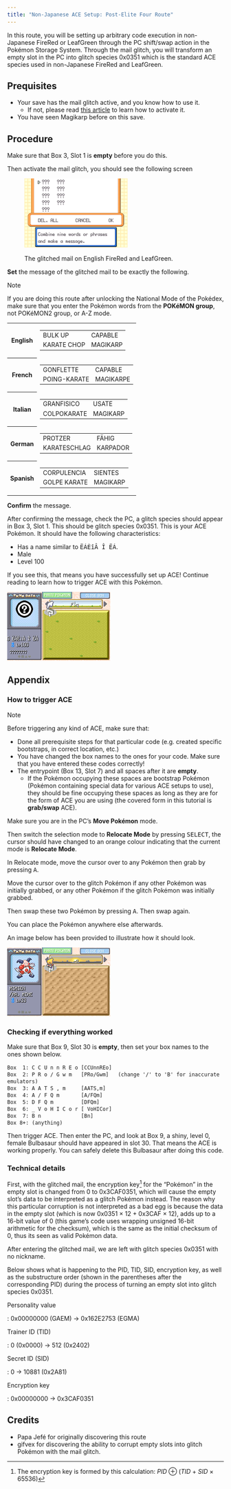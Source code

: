 ```yaml
---
title: "Non-Japanese ACE Setup: Post-Elite Four Route"
---
```

In this route, you will be setting up arbitrary code execution in non-Japanese FireRed or LeafGreen through the PC shift/swap action in the Pokémon Storage System. Through the mail glitch, you will transform an empty slot in the PC into glitch species 0x0351 which is the standard ACE species used in non-Japanese FireRed and LeafGreen.

## Prequisites

*   Your save has the mail glitch active, and you know how to use it.
    +   If not, please read [this article](../mail-glitch.md) to learn how to activate it.
*   You have seen Magikarp before on this save.

## Procedure

Make sure that Box 3, Slot 1 is **empty** before you do this.

Then activate the mail glitch, you should see the following screen

<figure markdown="span">

![Image](../../../assets/images/frlg/getting-started/mail-glitch/mail-glitch-example.png)
<figcaption markdown="span">

The glitched mail on English FireRed and LeafGreen.

</figcaption>

</figure>

**Set** the message of the glitched mail to be exactly the following.

<div class="admonition note" markdown="block">
<p class="admonition-title">Note</p>

If you are doing this route after unlocking the National Mode of the Pokédex, make sure that you enter the Pokémon words from the **POKéMON group**, not POKéMON2 group, or A-Z mode.

</div>

<table>
    <tbody>
        <tr>
            <th scope="row">English</th>
            <td>
                <table>
                    <tbody>
                        <tr>
                            <td>BULK UP</td>
                            <td>CAPABLE</td>
                        </tr>
                        <tr>
                            <td>KARATE CHOP</td>
                            <td>MAGIKARP</td>
                        </tr>
                    </tbody>
                </table>
            </td>
        </tr>
        <tr>
            <th scope="row">French</th>
            <td>
                <table>
                    <tbody>
                        <tr>
                            <td>GONFLETTE</td>
                            <td>CAPABLE</td>
                        </tr>
                        <tr>
                            <td>POING-KARATE</td>
                            <td>MAGIKARPE</td>
                        </tr>
                    </tbody>
                </table>
            </td>
        </tr>
        <tr>
            <th scope="row">Italian</th>
            <td>
                <table>
                    <tbody>
                        <tr>
                            <td>GRANFISICO</td>
                            <td>USATE</td>
                        </tr>
                        <tr>
                            <td>COLPOKARATE</td>
                            <td>MAGIKARP</td>
                        </tr>
                    </tbody>
                </table>
            </td>
        </tr>
        <tr>
            <th scope="row">German</th>
            <td>
                <table>
                    <tbody>
                        <tr>
                            <td>PROTZER</td>
                            <td>FÄHIG</td>
                        </tr>
                        <tr>
                            <td>KARATESCHLAG</td>
                            <td>KARPADOR</td>
                        </tr>
                    </tbody>
                </table>
            </td>
        </tr>
        <tr>
            <th scope="row">Spanish</th>
            <td>
                <table>
                    <tbody>
                        <tr>
                            <td>CORPULENCIA</td>
                            <td>SIENTES</td>
                        </tr>
                        <tr>
                            <td>GOLPE KARATE</td>
                            <td>MAGIKARP</td>
                        </tr>
                    </tbody>
                </table>
            </td>
        </tr>
    </tbody>
</table>

**Confirm** the message.

After confirming the message, check the PC, a glitch species should appear in Box 3, Slot 1. This should be glitch species 0x0351. This is your ACE Pokémon. It should have the following characteristics:

*   Has a name similar to <samp>ËÁÈîÂ Î ËÁ</samp>.
*   Male
*   Level 100

If you see this, that means you have successfully set up ACE! Continue reading to learn how to trigger ACE with this Pokémon.

![The Pokémon PC interface with the cursor hovering over a question mark. The black and white circled question mark has an unintelligible name, is male, and level 100.](../../../assets/images/frlg/getting-started/non-jpn-ace/0351-in-box.png)

## Appendix

### How to trigger ACE

<div class="admonition note" markdown="block">
<p class="admonition-title">Note</p>

Before triggering any kind of ACE, make sure that:

*   Done all prerequisite steps for that particular code (e.g. created specific bootstraps, in correct location, etc.)
*   You have changed the box names to the ones for your code. Make sure that you have entered these codes correctly!
*   The entrypoint (Box 13, Slot 7) and all spaces after it are **empty**.
    +   If the Pokémon occupying these spaces are bootstrap Pokémon (Pokémon containing special data for various ACE setups to use), they should be fine occupying these spaces as long as they are for the form of ACE you are using (the covered form in this tutorial is **grab/swap** ACE).

</div>

Make sure you are in the PC’s **Move Pokémon** mode.

Then switch the selection mode to **Relocate Mode** by pressing <kbd>SELECT</kbd>, the cursor should have changed to an orange colour indicating that the current mode is **Relocate Mode**.

In Relocate mode, move the cursor over to any Pokémon then grab by pressing <kbd>A</kbd>.

Move the cursor over to the glitch Pokémon if any other Pokémon was initially grabbed, or any other Pokémon if the glitch Pokémon was initially grabbed.

Then swap these two Pokémon by pressing <kbd>A</kbd>. Then swap again.

You can place the Pokémon anywhere else afterwards.

An image below has been provided to illustrate how it should look.

![Swapping two Pokémon in the PC](../../../assets/images/frlg/getting-started/non-jpn-ace/Using0351.png)

### Checking if everything worked

Make sure that Box 9, Slot 30 is **empty**, then set your box names to the ones shown below.

```
Box  1:	C C U n n R E o	[CCUnnREo]
Box  2:	P R o / G w m  	[PRo/Gwm]   (change '/' to 'B' for inaccurate emulators)
Box  3:	A A T S , m    	[AATS,m]
Box  4:	A / F Q m      	[A/FQm]
Box  5:	D F Q m        	[DFQm]
Box  6:	_ V o H I C o r	[ VoHICor]
Box  7:	B n            	[Bn]
Box 8+:	(anything)
```

Then trigger ACE. Then enter the PC, and look at Box 9, a shiny, level 0, female Bulbasaur should have appeared in slot 30. That means the ACE is working properly. You can safely delete this Bulbasaur after doing this code.

### Technical details

First, with the glitched mail, the encryption key[^1] for the “Pokémon” in the empty slot is changed from 0 to 0x3CAF0351, which will cause the empty slot’s data to be interpreted as a glitch Pokémon instead. The reason why this particular corruption is not interpreted as a bad egg is because the data in the empty slot (which is now 0x0351 × 12 + 0x3CAF × 12), adds up to a 16-bit value of 0 (this game’s code uses wrapping unsigned 16-bit arithmetic for the checksum), which is the same as the initial checksum of 0, thus its seen as valid Pokémon data.

After entering the glitched mail, we are left with glitch species 0x0351 with no nickname.

Below shows what is happening to the PID, TID, SID, encryption key, as well as the substructure order (shown in the parentheses after the corresponding PID) during the process of turning an empty slot into glitch species 0x0351.

Personality value

:   0x00000000 (GAEM) → 0x162E2753 (EGMA)

Trainer ID (TID)

:   0 (0x0000) → 512 (0x2402)

Secret ID (SID)

:   0 → 10881 (0x2A81)

Encryption key

:   0x00000000 → 0x3CAF0351

[^1]: The encryption key is formed by this calculation: <var>PID</var> &oplus; (<var>TID</var> + <var>SID</var> &times; 65536)

## Credits

*   Papa Jefé for originally discovering this route
*   gifvex for discovering the ability to corrupt empty slots into glitch Pokémon with the mail glitch.
